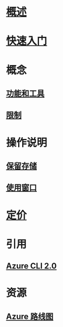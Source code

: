 # [概述](overview.md)

# [快速入门](quickstart.md)

# 概念
## [功能和工具](features.md)
## [限制](limitations.md)

# 操作说明
## [保留存储](persisting-shell-storage.md)
## [使用窗口](using-the-shell-window.md)

# [定价](pricing.md)

# 引用
## [Azure CLI 2.0](/cli/azure) 
# 资源
## [Azure 路线图](https://azure.microsoft.com/roadmap/?category=monitoring-management)
